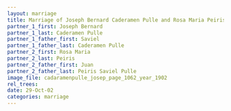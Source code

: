 ```yaml
---
layout: marriage
title: Marriage of Joseph Bernard Caderamen Pulle and Rosa Maria Peiris
partner_1_first: Joseph Bernard
partner_1_last: Caderamen Pulle
partner_1_father_first: Saviel
partner_1_father_last: Caderamen Pulle
partner_2_first: Rosa Maria
partner_2_last: Peiris
partner_2_father_first: Juan
partner_2_father_last: Peiris Saviel Pulle
image_file: cadaramenpulle_josep_page_1062_year_1902
rel_trees:
date: 29-Oct-02
categories: marriage
---
```


